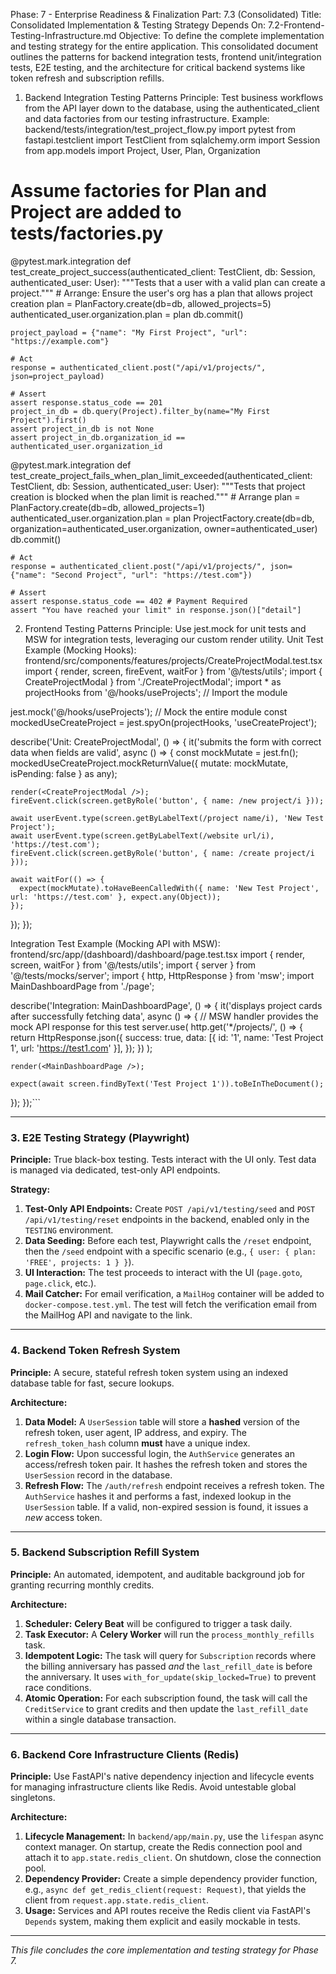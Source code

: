Phase: 7 - Enterprise Readiness & Finalization
Part: 7.3 (Consolidated)
Title: Consolidated Implementation & Testing Strategy
Depends On: 7.2-Frontend-Testing-Infrastructure.md
Objective: To define the complete implementation and testing strategy for the entire application. This consolidated document outlines the patterns for backend integration tests, frontend unit/integration tests, E2E testing, and the architecture for critical backend systems like token refresh and subscription refills.
1. Backend Integration Testing Patterns
Principle: Test business workflows from the API layer down to the database, using the authenticated_client and data factories from our testing infrastructure.
Example: backend/tests/integration/test_project_flow.py
import pytest
from fastapi.testclient import TestClient
from sqlalchemy.orm import Session
from app.models import Project, User, Plan, Organization

# Assume factories for Plan and Project are added to tests/factories.py

@pytest.mark.integration
def test_create_project_success(authenticated_client: TestClient, db: Session, authenticated_user: User):
    """Tests that a user with a valid plan can create a project."""
    # Arrange: Ensure the user's org has a plan that allows project creation
    plan = PlanFactory.create(db=db, allowed_projects=5)
    authenticated_user.organization.plan = plan
    db.commit()

    project_payload = {"name": "My First Project", "url": "https://example.com"}

    # Act
    response = authenticated_client.post("/api/v1/projects/", json=project_payload)
    
    # Assert
    assert response.status_code == 201
    project_in_db = db.query(Project).filter_by(name="My First Project").first()
    assert project_in_db is not None
    assert project_in_db.organization_id == authenticated_user.organization_id

@pytest.mark.integration
def test_create_project_fails_when_plan_limit_exceeded(authenticated_client: TestClient, db: Session, authenticated_user: User):
    """Tests that project creation is blocked when the plan limit is reached."""
    # Arrange
    plan = PlanFactory.create(db=db, allowed_projects=1)
    authenticated_user.organization.plan = plan
    ProjectFactory.create(db=db, organization=authenticated_user.organization, owner=authenticated_user)
    db.commit()
    
    # Act
    response = authenticated_client.post("/api/v1/projects/", json={"name": "Second Project", "url": "https://test.com"})

    # Assert
    assert response.status_code == 402 # Payment Required
    assert "You have reached your limit" in response.json()["detail"]

2. Frontend Testing Patterns
Principle: Use jest.mock for unit tests and MSW for integration tests, leveraging our custom render utility.
Unit Test Example (Mocking Hooks): frontend/src/components/features/projects/CreateProjectModal.test.tsx
import { render, screen, fireEvent, waitFor } from '@/tests/utils';
import { CreateProjectModal } from './CreateProjectModal';
import * as projectHooks from '@/hooks/useProjects'; // Import the module

jest.mock('@/hooks/useProjects'); // Mock the entire module
const mockedUseCreateProject = jest.spyOn(projectHooks, 'useCreateProject');

describe('Unit: CreateProjectModal', () => {
  it('submits the form with correct data when fields are valid', async () => {
    const mockMutate = jest.fn();
    mockedUseCreateProject.mockReturnValue({ mutate: mockMutate, isPending: false } as any);

    render(<CreateProjectModal />);
    fireEvent.click(screen.getByRole('button', { name: /new project/i }));
    
    await userEvent.type(screen.getByLabelText(/project name/i), 'New Test Project');
    await userEvent.type(screen.getByLabelText(/website url/i), 'https://test.com');
    fireEvent.click(screen.getByRole('button', { name: /create project/i }));

    await waitFor(() => {
      expect(mockMutate).toHaveBeenCalledWith({ name: 'New Test Project', url: 'https://test.com' }, expect.any(Object));
    });
  });
});

Integration Test Example (Mocking API with MSW): frontend/src/app/(dashboard)/dashboard/page.test.tsx
import { render, screen, waitFor } from '@/tests/utils';
import { server } from '@/tests/mocks/server';
import { http, HttpResponse } from 'msw';
import MainDashboardPage from './page';

describe('Integration: MainDashboardPage', () => {
  it('displays project cards after successfully fetching data', async () => {
    // MSW handler provides the mock API response for this test
    server.use(
      http.get('*/projects/', () => {
        return HttpResponse.json({
          success: true,
          data: [{ id: '1', name: 'Test Project 1', url: 'https://test1.com' }],
        });
      })
    );

    render(<MainDashboardPage />);
    
    expect(await screen.findByText('Test Project 1')).toBeInTheDocument();
  });
});```

---

### **3. E2E Testing Strategy (Playwright)**

**Principle:** True black-box testing. Tests interact with the UI only. Test data is managed via dedicated, test-only API endpoints.

**Strategy:**
1.  **Test-Only API Endpoints:** Create `POST /api/v1/testing/seed` and `POST /api/v1/testing/reset` endpoints in the backend, enabled only in the `TESTING` environment.
2.  **Data Seeding:** Before each test, Playwright calls the `/reset` endpoint, then the `/seed` endpoint with a specific scenario (e.g., `{ user: { plan: 'FREE', projects: 1 } }`).
3.  **UI Interaction:** The test proceeds to interact with the UI (`page.goto`, `page.click`, etc.).
4.  **Mail Catcher:** For email verification, a `MailHog` container will be added to `docker-compose.test.yml`. The test will fetch the verification email from the MailHog API and navigate to the link.

---

### **4. Backend Token Refresh System**

**Principle:** A secure, stateful refresh token system using an indexed database table for fast, secure lookups.

**Architecture:**
1.  **Data Model:** A `UserSession` table will store a **hashed** version of the refresh token, user agent, IP address, and expiry. The `refresh_token_hash` column **must** have a unique index.
2.  **Login Flow:** Upon successful login, the `AuthService` generates an access/refresh token pair. It hashes the refresh token and stores the `UserSession` record in the database.
3.  **Refresh Flow:** The `/auth/refresh` endpoint receives a refresh token. The `AuthService` hashes it and performs a fast, indexed lookup in the `UserSession` table. If a valid, non-expired session is found, it issues a *new* access token.

---

### **5. Backend Subscription Refill System**

**Principle:** An automated, idempotent, and auditable background job for granting recurring monthly credits.

**Architecture:**
1.  **Scheduler:** **Celery Beat** will be configured to trigger a task daily.
2.  **Task Executor:** A **Celery Worker** will run the `process_monthly_refills` task.
3.  **Idempotent Logic:** The task will query for `Subscription` records where the billing anniversary has passed *and* the `last_refill_date` is before the anniversary. It uses `with_for_update(skip_locked=True)` to prevent race conditions.
4.  **Atomic Operation:** For each subscription found, the task will call the `CreditService` to grant credits and then update the `last_refill_date` within a single database transaction.

---

### **6. Backend Core Infrastructure Clients (Redis)**

**Principle:** Use FastAPI's native dependency injection and lifecycle events for managing infrastructure clients like Redis. Avoid untestable global singletons.

**Architecture:**
1.  **Lifecycle Management:** In `backend/app/main.py`, use the `lifespan` async context manager. On startup, create the Redis connection pool and attach it to `app.state.redis_client`. On shutdown, close the connection pool.
2.  **Dependency Provider:** Create a simple dependency provider function, e.g., `async def get_redis_client(request: Request)`, that yields the client from `request.app.state.redis_client`.
3.  **Usage:** Services and API routes receive the Redis client via FastAPI's `Depends` system, making them explicit and easily mockable in tests.

---

*This file concludes the core implementation and testing strategy for Phase 7.*